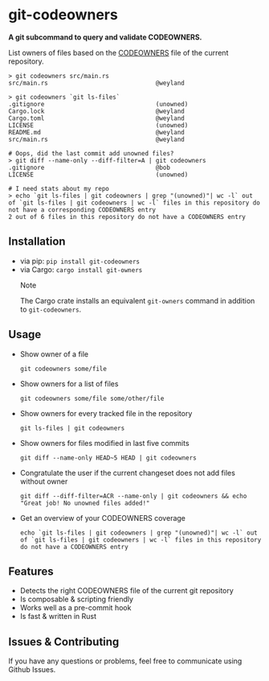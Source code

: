 # git-codeowners

**A git subcommand to query and validate CODEOWNERS.**

List owners of files based on the [CODEOWNERS](https://docs.github.com/en/repositories/managing-your-repositorys-settings-and-features/customizing-your-repository/about-code-owners) file of the current repository.

```
> git codeowners src/main.rs
src/main.rs                              @weyland
```

```
> git codeowners `git ls-files`
.gitignore                               (unowned)
Cargo.lock                               @weyland
Cargo.toml                               @weyland
LICENSE                                  (unowned)
README.md                                @weyland
src/main.rs                              @weyland
```

```
# Oops, did the last commit add unowned files?
> git diff --name-only --diff-filter=A | git codeowners
.gitignore                               @bob
LICENSE                                  (unowned)
```

```
# I need stats about my repo
> echo `git ls-files | git codeowners | grep "(unowned)"| wc -l` out of `git ls-files | git codeowners | wc -l` files in this repository do not have a corresponding CODEOWNERS entry
2 out of 6 files in this repository do not have a CODEOWNERS entry
```

## Installation

- via pip: `pip install git-codeowners`
- via Cargo: `cargo install git-owners`
  > [!NOTE]
  > The Cargo crate installs an equivalent `git-owners` command in addition to `git-codeowners`.


## Usage

- Show owner of a file

  ```
  git codeowners some/file
  ```

- Show owners for a list of files

  ```
  git codeowners some/file some/other/file
  ```

- Show owners for every tracked file in the repository

  ```
  git ls-files | git codeowners
  ```

- Show owners for files modified in last five commits

  ```
  git diff --name-only HEAD~5 HEAD | git codeowners
  ```

- Congratulate the user if the current changeset does not add files without owner

  ```
  git diff --diff-filter=ACR --name-only | git codeowners && echo "Great job! No unowned files added!"
  ```

- Get an overview of your CODEOWNERS coverage
  ```
  echo `git ls-files | git codeowners | grep "(unowned)"| wc -l` out of `git ls-files | git codeowners | wc -l` files in this repository do not have a CODEOWNERS entry
  ```

## Features

- Detects the right CODEOWNERS file of the current git repository
- Is composable & scripting friendly
- Works well as a pre-commit hook
- Is fast & written in Rust

## Issues & Contributing

If you have any questions or problems, feel free to communicate using Github Issues.
